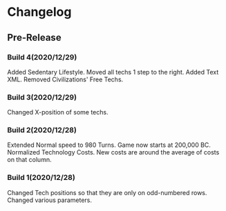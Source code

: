 # Changelog
## Pre-Release
### Build 4(2020/12/29)
Added Sedentary Lifestyle.
Moved all techs 1 step to the right.
Added Text XML.
Removed Civilizations' Free Techs.
### Build 3(2020/12/29)
Changed X-position of some techs.
### Build 2(2020/12/28)
Extended Normal speed to 980 Turns.
Game now starts at 200,000 BC.
Normalized Technology Costs. New costs are around the average of costs on that column.
### Build 1(2020/12/28)
Changed Tech positions so that they are only on odd-numbered rows.
Changed various parameters.